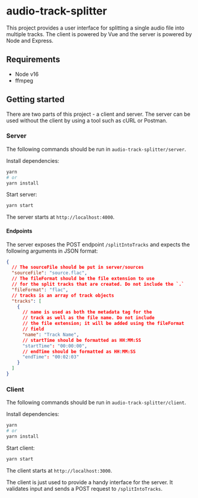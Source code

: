 # audio-track-splitter

This project provides a user interface for splitting a single audio file into multiple tracks. The client is powered by Vue and the server is powered by Node and Express.

## Requirements

- Node v16
- ffmpeg

## Getting started

There are two parts of this project - a client and server. The server can be used without the client by using a tool such as cURL or Postman.

### Server

The following commands should be run in `audio-track-splitter/server`.

Install dependencies:

```bash
yarn
# or
yarn install
```

Start server:

```bash
yarn start
```

The server starts at `http://localhost:4000`.

#### Endpoints

The server exposes the POST endpoint `/splitIntoTracks` and expects the following arguments in JSON format:

```json
{
  // The sourceFile should be put in server/sources
  "sourceFile": "source.flac",
  // The fileFormat should be the file extension to use
  // for the split tracks that are created. Do not include the `.`
  "fileFormat": "flac",
  // tracks is an array of track objects
  "tracks": [
    {
      // name is used as both the metadata tag for the
      // track as well as the file name. Do not include
      // the file extension; it will be added using the fileFormat
      // field
      "name": "Track Name",
      // startTime should be formatted as HH:MM:SS
      "startTime": "00:00:00",
      // endTime should be formatted as HH:MM:SS
      "endTime": "00:02:03"
    }
  ]
}
```

### Client

The following commands should be run in `audio-track-splitter/client`.

Install dependencies:

```bash
yarn
# or
yarn install
```

Start client:

```bash
yarn start
```

The client starts at `http://localhost:3000`.

The client is just used to provide a handy interface for the server. It validates input and sends a POST request to `/splitIntoTracks`.

